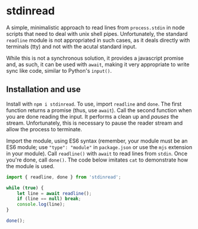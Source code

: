 # stdinread

A simple, minimalistic approach to read lines from
`process.stdin` in node scripts that need to deal with unix shell
pipes. Unfortunately, the standard `readline` module is not
appropriated in such cases, as it deals directly with terminals
(tty) and not with the acutal standard input.

While this is not a synchronous solution, it provides a
javascript promise and, as such, it can be used with `await`,
making it very appropriate to write sync like code, similar to
Python's `input()`.

## Installation and use

Install with `npm i stdinread`. To use, import `readline` and
`done`. The first function returns a promise (thus, use `await`).
Call the second function when you are done reading the input. It
performs a clean up and _pauses_ the stream. Unfortunately, this
is necessary to pause the reader stream and allow the process to
terminate.

Import the module, using ES6 syntax (remember, your module must
be an ES6 module; use `"type": "module"` in `package.json` or use
the `mjs` extension in your module). Call `readline()` with
`await` to read lines from `stdin`. Once you're done, call
`done()`. The code below imitates `cat` to demonstrate how the
module is used.

```javascript
import { readline, done } from 'stdinread';

while (true) {
    let line = await readline();
    if (line == null) break;
    console.log(line);
}

done();
```
